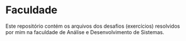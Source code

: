 # Faculdade
Este repositório contém os arquivos dos desafios (exercícios) resolvidos por mim na faculdade de Análise e Desenvolvimento de Sistemas.
